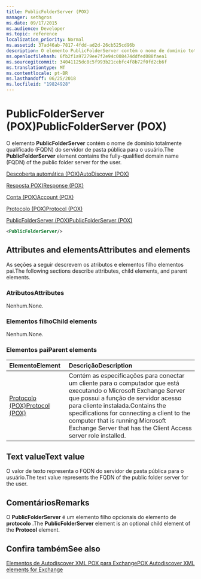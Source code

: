 ```yaml
---
title: PublicFolderServer (POX)
manager: sethgros
ms.date: 09/17/2015
ms.audience: Developer
ms.topic: reference
localization_priority: Normal
ms.assetid: 37ad46ab-7817-4fdd-ad2d-26cb525cd96b
description: O elemento PublicFolderServer contém o nome de domínio totalmente qualificado (FQDN) do servidor de pasta pública para o usuário.
ms.openlocfilehash: 6fb2f1a97279ee7f2e94c008474ddfed088faea1
ms.sourcegitcommit: 34041125dc8c5f993b21cebfc4f8b72f0fd2cb6f
ms.translationtype: MT
ms.contentlocale: pt-BR
ms.lasthandoff: 06/25/2018
ms.locfileid: "19824928"
---
```

# <a name="publicfolderserver-pox"></a><span data-ttu-id="8c881-103">PublicFolderServer (POX)</span><span class="sxs-lookup"><span data-stu-id="8c881-103">PublicFolderServer (POX)</span></span>

<span data-ttu-id="8c881-104">O elemento **PublicFolderServer** contém o nome de domínio totalmente qualificado (FQDN) do servidor de pasta pública para o usuário.</span><span class="sxs-lookup"><span data-stu-id="8c881-104">The **PublicFolderServer** element contains the fully-qualified domain name (FQDN) of the public folder server for the user.</span></span> 
  
[<span data-ttu-id="8c881-105">Descoberta automática (POX)</span><span class="sxs-lookup"><span data-stu-id="8c881-105">AutoDiscover (POX)</span></span>](autodiscover-pox.md)
  
[<span data-ttu-id="8c881-106">Resposta POX)</span><span class="sxs-lookup"><span data-stu-id="8c881-106">Response (POX)</span></span>](response-pox.md)
  
[<span data-ttu-id="8c881-107">Conta (POX)</span><span class="sxs-lookup"><span data-stu-id="8c881-107">Account (POX)</span></span>](account-pox.md)
  
[<span data-ttu-id="8c881-108">Protocolo (POX)</span><span class="sxs-lookup"><span data-stu-id="8c881-108">Protocol (POX)</span></span>](protocol-pox.md)
  
[<span data-ttu-id="8c881-109">PublicFolderServer (POX)</span><span class="sxs-lookup"><span data-stu-id="8c881-109">PublicFolderServer (POX)</span></span>](publicfolderserver-pox.md)
  
```XML
<PublicFolderServer/>
```

## <a name="attributes-and-elements"></a><span data-ttu-id="8c881-110">Attributes and elements</span><span class="sxs-lookup"><span data-stu-id="8c881-110">Attributes and elements</span></span>

<span data-ttu-id="8c881-111">As seções a seguir descrevem os atributos e elementos filho elementos pai.</span><span class="sxs-lookup"><span data-stu-id="8c881-111">The following sections describe attributes, child elements, and parent elements.</span></span>
  
### <a name="attributes"></a><span data-ttu-id="8c881-112">Atributos</span><span class="sxs-lookup"><span data-stu-id="8c881-112">Attributes</span></span>

<span data-ttu-id="8c881-113">Nenhum.</span><span class="sxs-lookup"><span data-stu-id="8c881-113">None.</span></span>
  
### <a name="child-elements"></a><span data-ttu-id="8c881-114">Elementos filho</span><span class="sxs-lookup"><span data-stu-id="8c881-114">Child elements</span></span>

<span data-ttu-id="8c881-115">Nenhum.</span><span class="sxs-lookup"><span data-stu-id="8c881-115">None.</span></span>
  
### <a name="parent-elements"></a><span data-ttu-id="8c881-116">Elementos pai</span><span class="sxs-lookup"><span data-stu-id="8c881-116">Parent elements</span></span>

|<span data-ttu-id="8c881-117">**Elemento**</span><span class="sxs-lookup"><span data-stu-id="8c881-117">**Element**</span></span>|<span data-ttu-id="8c881-118">**Descrição**</span><span class="sxs-lookup"><span data-stu-id="8c881-118">**Description**</span></span>|
|:-----|:-----|
|[<span data-ttu-id="8c881-119">Protocolo (POX)</span><span class="sxs-lookup"><span data-stu-id="8c881-119">Protocol (POX)</span></span>](protocol-pox.md) <br/> |<span data-ttu-id="8c881-120">Contém as especificações para conectar um cliente para o computador que está executando o Microsoft Exchange Server que possui a função de servidor acesso para cliente instalada.</span><span class="sxs-lookup"><span data-stu-id="8c881-120">Contains the specifications for connecting a client to the computer that is running Microsoft Exchange Server that has the Client Access server role installed.</span></span>  <br/> |
   
## <a name="text-value"></a><span data-ttu-id="8c881-121">Text value</span><span class="sxs-lookup"><span data-stu-id="8c881-121">Text value</span></span>

<span data-ttu-id="8c881-122">O valor de texto representa o FQDN do servidor de pasta pública para o usuário.</span><span class="sxs-lookup"><span data-stu-id="8c881-122">The text value represents the FQDN of the public folder server for the user.</span></span>
  
## <a name="remarks"></a><span data-ttu-id="8c881-123">Comentários</span><span class="sxs-lookup"><span data-stu-id="8c881-123">Remarks</span></span>

<span data-ttu-id="8c881-124">O **PublicFolderServer** é um elemento filho opcionais do elemento de **protocolo** .</span><span class="sxs-lookup"><span data-stu-id="8c881-124">The **PublicFolderServer** element is an optional child element of the **Protocol** element.</span></span> 
  
## <a name="see-also"></a><span data-ttu-id="8c881-125">Confira também</span><span class="sxs-lookup"><span data-stu-id="8c881-125">See also</span></span>



[<span data-ttu-id="8c881-126">Elementos de Autodiscover XML POX para Exchange</span><span class="sxs-lookup"><span data-stu-id="8c881-126">POX Autodiscover XML elements for Exchange</span></span>](pox-autodiscover-xml-elements-for-exchange.md)

